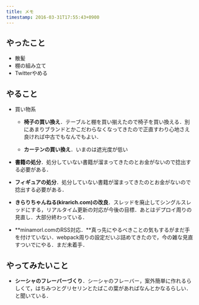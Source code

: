 ```yaml
---
title: メモ
timestamp: 2016-03-31T17:55:43+0900
---
```


## やったこと

- 散髪
- 棚の組み立て
- Twitterやめる

## やること

- 買い物系
  - **椅子の買い換え**．テーブルと棚を買い揃えたので椅子を買い換える．別にあまりブランドとかこだわらなくなってきたので正直すわり心地さえ良ければ中古でもなんでもよい．

  - **カーテンの買い換え**．いまのは遮光度が低い

- **書籍の処分**．処分していない書籍が溜まってきたのとお金がないので捻出する必要がある．

- **フィギュアの処分**．処分していない書籍が溜まってきたのとお金がないので捻出する必要がある．

- **きらりちゃんねる(kirarich.com)の改良**．スレッドを廃止してシングルスレッドにする，リアルタイム更新の対応が今後の目標．あとはデプロイ周りの見直し．大部分終わっている．

- **minamorl.comのRSS対応．**真っ先にやるべきことの気もするがまだ手を付けていない．webpack周りの設定だいぶ詰めてきたので，今の雑な見直すついでにやる．まだ未着手．

## やってみたいこと

- **シーシャのフレーバーづくり**．シーシャのフレーバー，案外簡単に作れるらしくて，はちみつとグリセリンとたばこの葉があればなんとかなるらしい．と聞いている．

